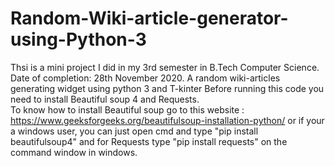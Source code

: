 # Random-Wiki-article-generator-using-Python-3
Thsi is a mini project I did in my 3rd semester in B.Tech Computer Science. Date of completion: 28th November 2020.
A random wiki-articles generating widget using python 3 and T-kinter
Before running this code you need to install Beautiful soup 4 and Requests.  
To know how to install Beautiful soup go to this website : https://www.geeksforgeeks.org/beautifulsoup-installation-python/
or if your a windows user, you can just open cmd and type "pip install beautifulsoup4"
and for Requests type "pip install requests" on the command window in windows. 
